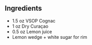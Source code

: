Ingredients
-----------

- 1.5 oz VSOP Cognac
- 1 oz Dry Curaçao
- 0.5 oz Lemon juice
- Lemon wedge + white sugar for rim
